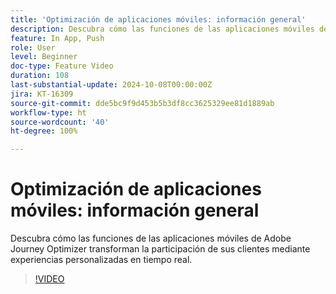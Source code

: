 ```yaml
---
title: 'Optimización de aplicaciones móviles: información general'
description: Descubra cómo las funciones de las aplicaciones móviles de Adobe Journey Optimizer transforman la participación de sus clientes mediante experiencias personalizadas en tiempo real.
feature: In App, Push
role: User
level: Beginner
doc-type: Feature Video
duration: 108
last-substantial-update: 2024-10-08T00:00:00Z
jira: KT-16309
source-git-commit: dde5bc9f9d453b5b3df8cc3625329ee81d1889ab
workflow-type: ht
source-wordcount: '40'
ht-degree: 100%

---
```



# Optimización de aplicaciones móviles: información general

Descubra cómo las funciones de las aplicaciones móviles de Adobe Journey Optimizer transforman la participación de sus clientes mediante experiencias personalizadas en tiempo real.

>[!VIDEO](https://video.tv.adobe.com/v/3432681/?learn=on)
